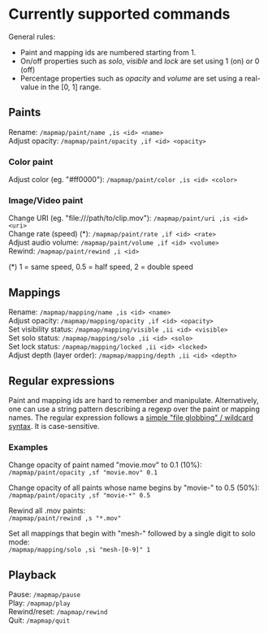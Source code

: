 # Currently supported commands

General rules:

 - Paint and mapping ids are numbered starting from 1.
 - On/off properties such as *solo*, *visible* and *lock* are set using 1 (on) or 0 (off)
 - Percentage properties such as *opacity* and *volume* are set using a real-value in the [0, 1] range.

## Paints

Rename: `/mapmap/paint/name ,is <id> <name>`  
Adjust opacity: `/mapmap/paint/opacity ,if <id> <opacity>`

### Color paint

Adjust color (eg. "#ff0000"): `/mapmap/paint/color ,is <id> <color>`

### Image/Video paint

Change URI (eg. "file:///path/to/clip.mov"): `/mapmap/paint/uri ,is <id> <uri>`  
Change rate (speed) (*): `/mapmap/paint/rate ,if <id> <rate>`  
Adjust audio volume: `/mapmap/paint/volume ,if <id> <volume>`  
Rewind: `/mapmap/paint/rewind ,i <id>`
 
(*) 1 = same speed, 0.5 = half speed, 2 = double speed

## Mappings

Rename: `/mapmap/mapping/name ,is <id> <name>`  
Adjust opacity: `/mapmap/mapping/opacity ,if <id> <opacity>`  
Set visibility status: `/mapmap/mapping/visible ,ii <id> <visible>`  
Set solo status: `/mapmap/mapping/solo ,ii <id> <solo>`  
Set lock status: `/mapmap/mapping/locked ,ii <id> <locked>`  
Adjust depth (layer order): `/mapmap/mapping/depth ,ii <id> <depth>`

## Regular expressions

Paint and mapping ids are hard to remember and manipulate. Alternatively, one can use a string pattern describing a regexp over the paint or mapping names. The regular expression follows a [simple "file globbing" / wildcard syntax](http://doc.qt.io/qt-5/qregexp.html#wildcard-matching). It is case-sensitive.

### Examples

Change opacity of paint named "movie.mov" to 0.1 (10%):  
`/mapmap/paint/opacity ,sf "movie.mov" 0.1`

Change opacity of all paints whose name begins by "movie-" to 0.5 (50%):  
`/mapmap/paint/opacity ,sf "movie-*" 0.5`

Rewind all .mov paints:  
`/mapmap/paint/rewind ,s "*.mov"`

Set all mappings that begin with "mesh-" followed by a single digit to solo mode:  
`/mapmap/mapping/solo ,si "mesh-[0-9]" 1`

## Playback

Pause: `/mapmap/pause`  
Play: `/mapmap/play`  
Rewind/reset: `/mapmap/rewind`  
Quit: `/mapmap/quit`
